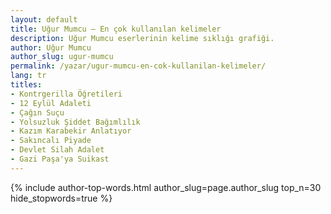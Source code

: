 ```yaml
---
layout: default
title: Uğur Mumcu — En çok kullanılan kelimeler
description: Uğur Mumcu eserlerinin kelime sıklığı grafiği.
author: Uğur Mumcu
author_slug: ugur-mumcu
permalink: /yazar/ugur-mumcu-en-cok-kullanilan-kelimeler/
lang: tr
titles:
- Kontrgerilla Öğretileri
- 12 Eylül Adaleti
- Çağın Suçu
- Yolsuzluk Şiddet Bağımlılık
- Kazım Karabekir Anlatıyor
- Sakıncalı Piyade
- Devlet Silah Adalet
- Gazi Paşa'ya Suikast
---
```

{% include author-top-words.html author_slug=page.author_slug top_n=30 hide_stopwords=true %}
